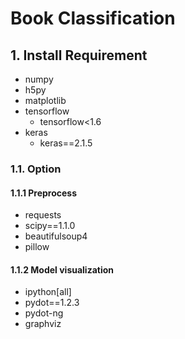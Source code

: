 # Book Classification

## 1. Install Requirement

- numpy
- h5py
- matplotlib
- tensorflow
  - tensorflow<1.6
- keras
  - keras==2.1.5

### 1.1. Option

#### 1.1.1 Preprocess

- requests
- scipy==1.1.0
- beautifulsoup4
- pillow

#### 1.1.2 Model visualization

- ipython[all]
- pydot==1.2.3
- pydot-ng
- graphviz
